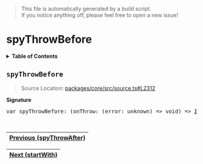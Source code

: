 > This file is automatically generated by a build script.<br>If you notice anything off, please feel free to open a new issue!

# spyThrowBefore

<details><summary><b>Table of Contents</b></summary><br>

1. [<code>spyThrowBefore</code>](#spyThrowBefore)</details>

## <a name="spyThrowBefore"></a><code>spyThrowBefore</code>

> Source Location: [packages\/core\/src\/source.ts#L2312](..\/..\/packages\/core\/src\/source.ts#L2312)

<b>Signature</b>

<pre>var spyThrowBefore: (onThrow: (error: unknown) =&gt; void) =&gt; <a href="../01-api-basics/04-Operator.md#IdentityOperator">IdentityOperator</a></pre><br>

| [Previous \(spyThrowAfter\)](077-spyThrowAfter.md#readme) |
| --- |

<div align="right">

| [Next \(startWith\)](079-startWith.md#readme) |
| --- |
</div>
